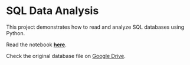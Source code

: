 # SQL Data Analysis
This project demonstrates how to read and analyze SQL databases using Python.

Read the notebook **[here](football_data.ipynb/)**.

Check the original database file on [Google Drive](https://drive.google.com/file/d/1J0HBNdWZ25DnXA_l0IGu_54Gm3RLrjaV/view?usp=drive_link).
